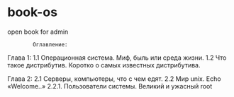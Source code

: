 book-os
=======

open book for admin

			Оглавление:
Глава 1:
1.1 Операционная система. Миф, быль или среда жизни.
1.2 Что такое дистрибутив. Коротко о самых известных дистрибутива. 

Глава 2:
2.1 Серверы, компьютеры, что с чем едят.
2.2 Мир unix. Echo «Welcome..»
2.2.1. Пользователи системы. Великий и ужасный root
